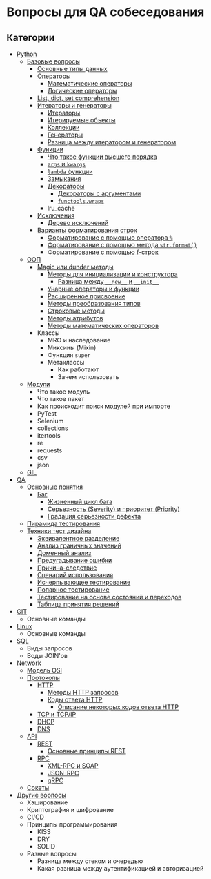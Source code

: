 # Вопросы для QA собеседования

## Категории
* [Python](/Python)
  * [Базовые вопросы](/Python/Базовые%20вопросы.md)
    * [Основные типы данных](/Python/Базовые%20вопросы.md/#основные-типы-данных)
    * [Операторы](/Python/Базовые%20вопросы.md/#операторы)
      * [Математические операторы](/Python/Базовые%20вопросы.md/#математические-операторы)
      * [Логические операторы](/Python/Базовые%20вопросы.md/#логические-операторы)
    * [List, dict, set comprehension](/Python/Базовые%20вопросы.md/list-dict-set-comprehension)
    * [Итераторы и генераторы](/Python/Базовые%20вопросы.md/#итераторы-и-генераторы)
      * [Итераторы](/Python/Базовые%20вопросы.md/#итераторы)
      * [Итерируемые объекты](/Python/Базовые%20вопросы.md/#итерируемые-объекты)
      * [Коллекции](/Python/Базовые%20вопросы.md/#коллекции)
      * [Генераторы](/Python/Базовые%20вопросы.md/#генераторы)
      * [Разница между итератором и генератором](/Python/Базовые%20вопросы.md/#разница-между-итератором-и-генератором)
    * [Функции](/Python/Базовые%20вопросы.md/#функции)
      * [Что такое функции высшего порядка](/Python/Базовые%20вопросы.md/#что-такое-функции-высшего-порядка)
      * [`args` и `kwargs`](/Python/Базовые%20вопросы.md/#args-и-kwargs)
      * [`lambda` функции](/Python/Базовые%20вопросы.md/#lambda-функции)
      * [Замыкания](/Python/Базовые%20вопросы.md/#замыкания)
      * [Декораторы](/Python/Базовые%20вопросы.md/#декораторы)
        * [Декораторы с аргументами](/Python/Базовые%20вопросы.md/#декораторы-с-аргументами)
        * [`functools.wraps`](/Python/Базовые%20вопросы.md/#functoolswraps)
      * lru_cache
    * [Исключения](/Python/Базовые%20вопросы.md/#исключения)
      * [Дерево исключений](/Python/Базовые%20вопросы.md/#дерево-исключений)
    * [Варианты форматирования строк](/Python/Базовые%20вопросы.md/#варианты-форматирования-строк)
      * [Форматирование с помощью оператора `%`](/Python/Базовые%20вопросы.md/#форматирование-с-помощью-оператора-)
      * [Форматирование с помощью метода `str.format()`](/Python/Базовые%20вопросы.md/#форматирование-с-помощью-метода-strformat)
      * [Форматирование с помощью f-строк](/Python/Базовые%20вопросы.md/#форматирование-с-помощью-f-строк)
  * [ООП](/Python/ООП.md)
    * [Magic или dunder методы](/Python/ООП.md/#magic-или-dunder-методы)
      * [Методы для инициализации и конструктора](/Python/ООП.md/#методы-для-инициализации-и-конструктора)
        * [Разница между `__new__` и `__init__`](/Python/ООП.md/#разница-между-__new__-и-__init__)
      * [Унарные операторы и функции](/Python/ООП.md/#унарные-операторы-и-функции)
      * [Расширенное присвоение](/Python/ООП.md/#расширенное-присвоение)
      * [Методы преобразования типов](/Python/ООП.md/#методы-преобразования-типов)
      * [Строковые методы](/Python/ООП.md/#строковые-методы)
      * [Методы атрибутов](/Python/ООП.md/#методы-атрибутов)
      * [Методы математических операторов](/Python/ООП.md/#методы-математических-операторов)
    * Классы
      * MRO и наследование
      * Миксины (Mixin)
      * Функция `super`
      * Метаклассы
        * Как работают
        * Зачем использовать
  * [Модули](/Python/Модули.md)
    * Что такое модуль
    * Что такое пакет
    * Как происходит поиск модулей при импорте
    * PyTest
    * Selenium
    * collections
    * itertools
    * re
    * requests
    * csv
    * json
  * [GIL](/Python/GIL.md)
* [QA](/QA.md)
  * [Основные понятия](/QA.md/#основные-понятия)
    * [Баг](/QA.md/#баг)
      * [Жизненный цикл бага](/QA.md/#жизненный-цикл-бага)
      * [Серьезность (Severity) и приоритет (Priority)](/QA.md/#серьезность-severity-и-приоритет-priority)
      * [Градация серьезности дефекта](/QA.md/#градация-серьезности-дефекта)
  * [Пирамида тестирования](/QA.md/#пирамида-тестирования)
  * [Техники тест дизайна](/QA.md/#техники-тест-дизайна)
    * [Эквивалентное разделение](/QA.md/#эквивалентное-разделение)
    * [Анализ граничных значений](/QA.md/#анализ-граничных-значений)
    * [Доменный анализ](/QA.md/#доменный-анализ)
    * [Предугадывание ошибки](/QA.md/#предугадывание-ошибки)
    * [Причина-следствие](/QA.md/#причина-следствие)
    * [Сценарий использования](/QA.md/#сценарий-использования)
    * [Исчерпывающее тестирование](/QA.md/#исчерпывающее-тестирование)
    * [Попарное тестирование](/QA.md/#попарное-тестирование)
    * [Тестирование на основе состояний и переходов](/QA.md/#тестирование-на-основе-состояний-и-переходов)
    * [Таблица принятия решений](/QA.md/#таблица-принятия-решений)
* [GIT](/GIT.md)
  * Основные команды
* [Linux](/Linux.md)
  * Основные команды
* [SQL](/SQL.md)
  * Виды запросов
  * Воды JOIN'ов
* [Network](/Network.md)
  * [Модель OSI](/Network.md/#модель-osi)
  * [Протоколы](/Network.md/#протоколы)
    * [HTTP](/Network.md/#http)
      * [Методы HTTP запросов](/Network.md/#методы-http-запросов)
      * [Коды ответа HTTP](/Network.md/#коды-ответа-http)
        * [Описание некоторых кодов ответа HTTP](/Network.md/#описание-некоторых-кодов-ответа-http)
    * [TCP и TCP/IP](/Network.md/#tcp-и-tcpip)
    * [DHCP](/Network.md/#dhcp)
    * [DNS](/Network.md/#dns)
  * [API](/Network.md/#api)
    * [REST](/Network.md/#rest)
      * [Основные принципы REST](/Network.md/#основные-принципы-rest)
    * [RPC](/Network.md/#rpc)
      * [XML-RPC и SOAP](/Network.md/#xml-rpc-и-soap)
      * [JSON-RPC](/Network.md/#json-rpc)
      * [gRPC](/Network.md/#grpc)
  * [Сокеты](/Network.md/#сокеты)
* [Другие ворпосы](/Other.md)
  * Хэширование
  * Криптография и шифрование
  * CI/CD
  * Принципы программирования
    * KISS
    * DRY
    * SOLID
  * Разные вопросы
    * Разница между стеком и очередью
    * Какая разница между аутентификацией и авторизацией
